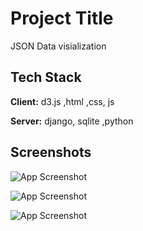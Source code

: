 
# Project Title
JSON Data visialization


## Tech Stack

**Client:** d3.js ,html ,css, js

**Server:** django, sqlite ,python


## Screenshots

![App Screenshot](https://github.com/jayanthmahadesh/data_visualization/assets/107387824/723267d6-f534-46a2-ad28-a9464d85a0e0)

![App Screenshot](https://github.com/jayanthmahadesh/data_visualization/assets/107387824/6cc889d0-1216-4061-8758-1c90792f667b)

![App Screenshot](https://github.com/jayanthmahadesh/data_visualization/assets/107387824/474e43da-da07-491c-bf8a-10d386b2cb7f)

